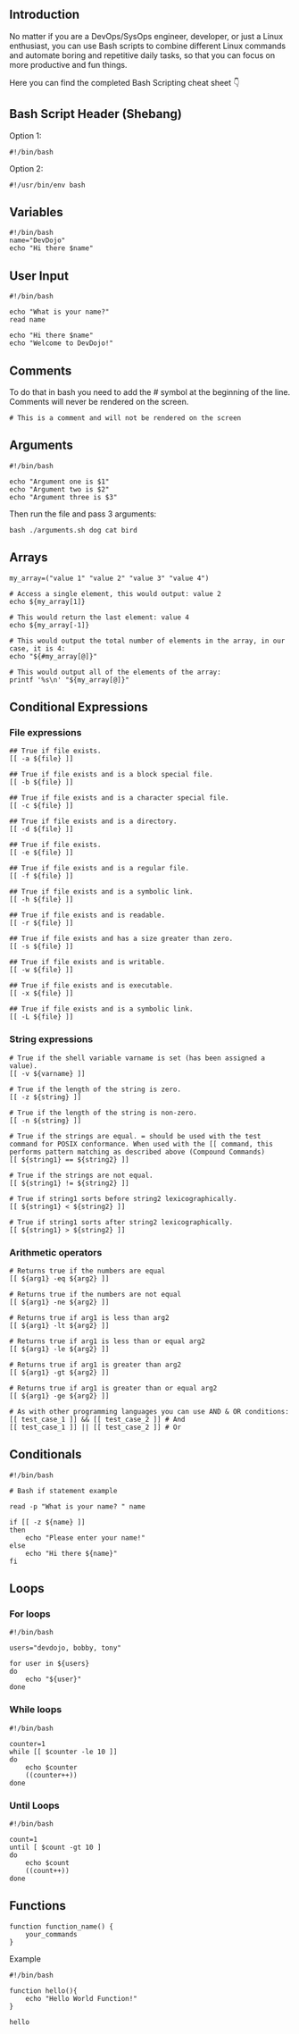 ﻿## Introduction

No matter if you are a DevOps/SysOps engineer, developer, or just a Linux enthusiast, you can use Bash scripts to combine different Linux commands and automate boring and repetitive daily tasks, so that you can focus on more productive and fun things.

Here you can find the completed Bash Scripting cheat sheet 👇

## Bash Script Header (Shebang)

Option 1:

```
#!/bin/bash

```

Option 2:

```
#!/usr/bin/env bash

```

## Variables

```
#!/bin/bash
name="DevDojo"
echo "Hi there $name"

```

## User Input

```
#!/bin/bash

echo "What is your name?"
read name

echo "Hi there $name"
echo "Welcome to DevDojo!"

```

## Comments

To do that in bash you need to add the # symbol at the beginning of the line. Comments will never be rendered on the screen.

```
# This is a comment and will not be rendered on the screen

```

## Arguments

```
#!/bin/bash

echo "Argument one is $1"
echo "Argument two is $2"
echo "Argument three is $3"

```

Then run the file and pass 3 arguments:

```
bash ./arguments.sh dog cat bird

```

## Arrays

```
my_array=("value 1" "value 2" "value 3" "value 4")

# Access a single element, this would output: value 2
echo ${my_array[1]}

# This would return the last element: value 4
echo ${my_array[-1]}

# This would output the total number of elements in the array, in our case, it is 4:
echo "${#my_array[@]}"

# This would output all of the elements of the array:
printf '%s\n' "${my_array[@]}"

```

## Conditional Expressions

### File expressions

```
## True if file exists.
[[ -a ${file} ]]

## True if file exists and is a block special file.
[[ -b ${file} ]]

## True if file exists and is a character special file.
[[ -c ${file} ]]

## True if file exists and is a directory.
[[ -d ${file} ]]

## True if file exists.
[[ -e ${file} ]]

## True if file exists and is a regular file.
[[ -f ${file} ]]

## True if file exists and is a symbolic link.
[[ -h ${file} ]]

## True if file exists and is readable.
[[ -r ${file} ]]

## True if file exists and has a size greater than zero.
[[ -s ${file} ]]

## True if file exists and is writable.
[[ -w ${file} ]]

## True if file exists and is executable.
[[ -x ${file} ]]

## True if file exists and is a symbolic link.
[[ -L ${file} ]]

```

### String expressions

```
# True if the shell variable varname is set (has been assigned a value).
[[ -v ${varname} ]]

# True if the length of the string is zero.
[[ -z ${string} ]]

# True if the length of the string is non-zero.
[[ -n ${string} ]]

# True if the strings are equal. = should be used with the test command for POSIX conformance. When used with the [[ command, this performs pattern matching as described above (Compound Commands)
[[ ${string1} == ${string2} ]]

# True if the strings are not equal.
[[ ${string1} != ${string2} ]]

# True if string1 sorts before string2 lexicographically.
[[ ${string1} < ${string2} ]]

# True if string1 sorts after string2 lexicographically.
[[ ${string1} > ${string2} ]]

```

### Arithmetic operators

```
# Returns true if the numbers are equal
[[ ${arg1} -eq ${arg2} ]]

# Returns true if the numbers are not equal
[[ ${arg1} -ne ${arg2} ]]

# Returns true if arg1 is less than arg2
[[ ${arg1} -lt ${arg2} ]]

# Returns true if arg1 is less than or equal arg2
[[ ${arg1} -le ${arg2} ]]

# Returns true if arg1 is greater than arg2
[[ ${arg1} -gt ${arg2} ]]

# Returns true if arg1 is greater than or equal arg2
[[ ${arg1} -ge ${arg2} ]]

# As with other programming languages you can use AND & OR conditions:
[[ test_case_1 ]] && [[ test_case_2 ]] # And
[[ test_case_1 ]] || [[ test_case_2 ]] # Or

```

## Conditionals

```
#!/bin/bash

# Bash if statement example

read -p "What is your name? " name

if [[ -z ${name} ]]
then
    echo "Please enter your name!"
else
    echo "Hi there ${name}"
fi

```

## Loops

### For loops

```
#!/bin/bash

users="devdojo, bobby, tony"

for user in ${users}
do
    echo "${user}"
done

```

### While loops

```
#!/bin/bash

counter=1
while [[ $counter -le 10 ]]
do
    echo $counter
    ((counter++))
done

```

### Until Loops

```
#!/bin/bash

count=1
until [ $count -gt 10 ]
do
    echo $count
    ((count++))
done

```

## Functions

```
function function_name() {
    your_commands
}

```

Example

```
#!/bin/bash

function hello(){
    echo "Hello World Function!"
}

hello
```
